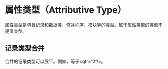 # 属性类型（Attributive Type）

属性类型是包含记录和数据类、修补程序、模块等的类型。属于属性类型的类型不是值类型。

## 记录类型合并

合并的记录类型可以展平。例如，等于<gtr=“2”/>。
